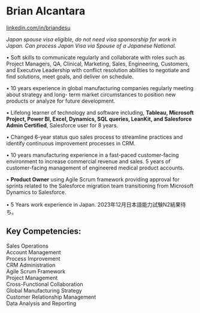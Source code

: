 # Brian Alcantara

[linkedin.com/in/briandesu](https://linkedin.com/in/briandesu)

_Japan spouse visa eligible, do not need visa sponsorship for work in Japan. Can process Japan Visa via Spouse of a Japanese National._


• Soft skills to communicate regularly and collaborate with roles such as Project Managers, QA, Clinical, Marketing, Sales, Engineering, Customers, and Executive Leadership with conflict resolution abilities to negotiate and find solutions, meet goals, and deliver on schedule.


• 10 years experience in global manufacturing companies regularly meeting about strategy and long- term market circumstances to position new products or analyze for future development.


• Lifelong learner of technology and software including, **Tableau, Microsoft Project, Power BI, Excel, Dynamics, SQL queries, LeanKit, and Salesforce Admin Certified**, Salesforce user for 8 years.


• Changed 6-year status quo sales process to streamline practices and identify continuous improvement processes in CRM.


• 10 years manufacturing experience in a fast-paced customer-facing environment to increase commercial revenue and sales. 5 years of customer-facing management of engineered medical product accounts.


• **Product Owner** using Agile Scrum framework providing approval for sprints related to the Salesforce migration team transitioning from Microsoft Dynamics to Salesforce.


• 5 Years work experience in Japan. 2023年12月日本語能力試験N2結果待ち。


## Key Competencies:

Sales Operations<br /> 
Account Management<br /> 
Process Improvement<br /> 
CRM Administration<br /> 
Agile Scrum Framework<br /> 
Project Management<br /> 
Cross-Functional Collaboration<br /> 
Global Manufacturing Strategy<br /> 
Customer Relationship Management<br /> 
Data Analysis and Reporting<br /> 
